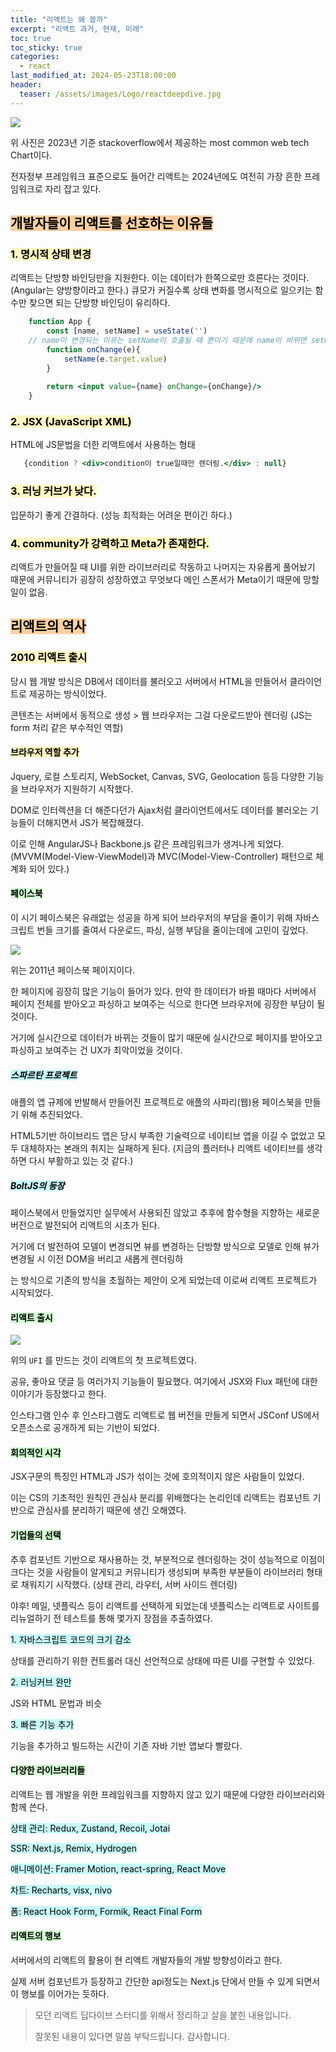 ```yaml
---
title: "리액트는 왜 쓸까"
excerpt: "리액트 과거, 현재, 미래"
toc: true
toc_sticky: true
categories:
  - react
last_modified_at: 2024-05-23T18:00:00
header:
  teaser: /assets/images/Logo/reactdeepdive.jpg
---
```


<img src="https://codefug.github.io/assets/images/2024-05-23/Pastedimage20240523085413.png" class="full" />

위 사진은 2023년 기준 stackoverflow에서 제공하는 most common web tech Chart이다.

전자정부 프레임워크 표준으로도 들어간 리액트는 2024년에도 여전히 가장 흔한 프레임워크로 자리 잡고 있다.

## <mark style="background: #FFB86CA6;">개발자들이 리액트를 선호하는 이유들</mark>

### <mark style="background: #FFF3A3A6;">1. 명시적 상태 변경</mark>
   리액트는 단방향 바인딩만을 지원한다. 이는 데이터가 한쪽으로만 흐른다는 것이다. (Angular는 양방향이라고 한다.)
   큐모가 커질수록 상태 변화를 명시적으로 일으키는 함수만 찾으면 되는 단방향 바인딩이 유리하다.
```jsx
	function App {
		const [name, setName] = useState('')
	// name이 변경되는 이유는 setName이 호출될 때 뿐이기 때문에 name이 바뀌면 setName 로직만 들여다 보면 된다. 
		function onChange(e){
			setName(e.target.value)
		}
	
		return <input value={name} onChange={onChange}/>
	}
```

### <mark style="background: #FFF3A3A6;">2. JSX (JavaScript XML)</mark>
   HTML에 JS문법을 더한 리액트에서 사용하는 형태
```jsx
   {condition ? <div>condition이 true일때만 렌더링.</div> : null}
```

### <mark style="background: #FFF3A3A6;">3. 러닝 커브가 낮다.</mark>
   입문하기 좋게 간결하다. (성능 최적화는 어려운 편이긴 하다.)

### <mark style="background: #FFF3A3A6;">4. community가 강력하고 Meta가 존재한다.</mark>
   리액트가 만들어질 때 UI를 위한 라이브러리로 작동하고 나머지는 자유롭게 풀어놨기 때문에 커뮤니티가 굉장히 성장하였고 무엇보다 메인 스폰서가 Meta이기 때문에 망할 일이 없음.
   
   
## <mark style="background: #FFB86CA6;">리액트의 역사</mark>

### <mark style="background: #FFF3A3A6;">2010 리액트 출시</mark>

당시 웹 개발 방식은 DB에서 데이터를 불러오고 서버에서 HTML을 만들어서 클라이언트로 제공하는 방식이었다.

콘텐츠는 서버에서 동적으로 생성 > 웹 브라우저는 그걸 다운로드받아 렌더링 (JS는 form 처리 같은 부수적인 역할)

#### <mark style="background: #FFF3A3A6;">브라우저 역할 추가</mark>

Jquery, 로컬 스토리지, WebSocket, Canvas, SVG, Geolocation 등등 다양한 기능을 브라우저가 지원하기 시작했다.

DOM로 인터렉션을 더 해준다던가 Ajax처럼 클라이언트에서도 데이터를 불러오는 기능들이 더해지면서 JS가 복잡해졌다.

이로 인해 AngularJS나 Backbone.js 같은 프레임워크가 생겨나게 되었다. (MVVM(Model-View-ViewModel)과 MVC(Model-View-Controller) 패턴으로 체계화 되어 있다.)

#### <mark style="background: #BBFABBA6;">페이스북</mark>

이 시기 페이스북은 유래없는 성공을 하게 되어 브라우저의 부담을 줄이기 위해 자바스크립트 번들 크기를 줄여서 다운로드, 파싱, 실행 부담을 줄이는데에 고민이 깊었다.

<img src="https://codefug.github.io/assets/images/2024-05-23/Pastedimage20240523104931.png" class="full" />

위는 2011년 페이스북 페이지이다.

한 페이지에 굉장히 많은 기능이 들어가 있다. 만약 한 데이터가 바뀔 때마다 서버에서 페이지 전체를 받아오고 파싱하고 보여주는 식으로 한다면 브라우저에 굉장한 부담이 될 것이다.

거기에 실시간으로 데이터가 바뀌는 것들이 많기 때문에 실시간으로 페이지를 받아오고 파싱하고 보여주는 건 UX가 최악이었을 것이다.

##### <mark style="background: #ABF7F7A6;">스파르탄 프로젝트</mark>

애플의 앱 규제에 반발해서 만들어진 프로젝트로 애플의 사파리(웹)용 페이스북을 만들기 위해 추진되었다.

HTML5기반 하이브리드 앱은 당시 부족한 기술력으로 네이티브 앱을 이길 수 없었고 모두 대체하자는 본래의 취지는 실패하게 된다.
(지금의 플러터나 리액트 네이티브를 생각하면 다시 부활하고 있는 것 같다.)

##### <mark style="background: #ABF7F7A6;">BoltJS의 등장</mark>

페이스북에서 만들었지만 실무에서 사용되진 않았고 추후에 함수형을 지향하는 새로운 버전으로 발전되어 리액트의 시초가 된다.

거기에 더 발전하여 모델이 변경되면 뷰를 변경하는 단방향 방식으로 모델로 인해 뷰가 변경될 시 이전 DOM을 버리고 새롭게 렌더링하

는 방식으로 기존의 방식을 초월하는 제안이 오게 되었는데 이로써 리액트 프로젝트가 시작되었다.

#### <mark style="background: #BBFABBA6;">리액트 출시</mark>

<img src="https://codefug.github.io/assets/images/2024-05-23/Pastedimage20240523110538.png" class="full" />

위의 `UFI` 를 만드는 것이 리액트의 첫 프로젝트였다.

공유, 좋아요 댓글 등 여러가지 기능들이 필요했다. 여기에서 JSX와 Flux 패턴에 대한 이야기가 등장했다고 한다.

인스타그램 인수 후 인스타그램도 리액트로 웹 버전을 만들게 되면서 JSConf US에서 오픈소스로 공개하게 되는 기반이 되었다.

#### <mark style="background: #BBFABBA6;">회의적인 시각</mark>

JSX구문의 특징인 HTML과 JS가 섞이는 것에 호의적이지 않은 사람들이 있었다.

이는 CS의 기초적인 원칙인 관심사 분리를 위배했다는 논리인데 리액트는 컴포넌트 기반으로 관심사를 분리하기 때문에 생긴 오해였다.

#### <mark style="background: #BBFABBA6;">기업들의 선택</mark>

추후 컴포넌트 기반으로 재사용하는 것, 부분적으로 렌더링하는 것이 성능적으로 이점이 크다는 것을 사람들이 알게되고 커뮤니티가 생성되며 부족한 부분들이 라이브러리 형태로 채워지기 시작했다. (상태 관리, 라우터, 서버 사이드 렌더링)

야후! 메일, 넷플릭스 등이 리액트를 선택하게 되었는데 넷플릭스는 리액트로 사이트를 리뉴얼하기 전 테스트를 통해 몇가지 장점을 추출하였다.

<mark style="background: #ABF7F7A6;"> 1. 자바스크립트 코드의 크기 감소</mark>

상태를 관리하기 위한 컨트롤러 대신 선언적으로 상태에 따른 UI를 구현할 수 있었다.

<mark style="background: #ABF7F7A6;">2. 러닝커브 완만</mark>

JS와 HTML 문법과 비슷

<mark style="background: #ABF7F7A6;">3. 빠른 기능 추가</mark>

기능을 추가하고 빌드하는 시간이 기존 자바 기반 앱보다 빨랐다.

#### <mark style="background: #BBFABBA6;">다양한 라이브러리들</mark>

리액트는 웹 개발을 위한 프레임워크를 지향하지 않고 있기 때문에 다양한 라이브러리와 함께 쓴다.

<mark style="background: #ABF7F7A6;">상태 관리: Redux, Zustand, Recoil, Jotai</mark>

<mark style="background: #ABF7F7A6;">SSR: Next.js, Remix, Hydrogen</mark>

<mark style="background: #ABF7F7A6;">애니메이션: Framer Motion, react-spring, React Move</mark>

<mark style="background: #ABF7F7A6;">차트: Recharts, visx, nivo</mark>

<mark style="background: #ABF7F7A6;">폼: React Hook Form, Formik, React Final Form</mark>

#### <mark style="background: #BBFABBA6;">리액트의 행보</mark>

서버에서의 리액트의 활용이 현 리액트 개발자들의 개발 방향성이라고 한다.

실제 서버 컴포넌트가 등장하고 간단한 api정도는 Next.js 단에서 만들 수 있게 되면서 이 행보를 이어가는 듯하다.

>
> 모던 리액트 딥다이브 스터디를 위해서 정리하고 살을 붙힌 내용입니다.
> 
> 잘못된 내용이 있다면 말씀 부탁드립니다. 감사합니다.
>  